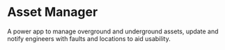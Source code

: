 # Asset Manager

A power app to manage overground and underground assets, update and notify engineers with faults and locations to aid usability.
